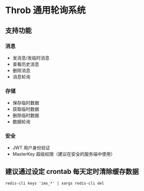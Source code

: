 # Throb 通用轮询系统

## 支持功能

### 消息
- 发消息/发临时消息
- 查看历史消息
- 删除消息
- 消息轮询

### 存储
- 保存临时数据
- 获取临时数据
- 删除临时数据
- 数据轮询

### 安全
- JWT 用户身份验证
- MasterKey 超级权限（建议在安全的服务端中使用）

## 建议通过设定 crontab 每天定时清除缓存数据
`redis-cli keys 'imx_*' | xargs redis-cli del`
